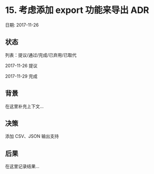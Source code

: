 # 15. 考虑添加 export 功能来导出 ADR

日期: 2017-11-26

## 状态

列表：提议/通过/完成/已弃用/已取代

2017-11-26 提议 

2017-11-29 完成 

## 背景

在这里补充上下文...

## 决策

添加 CSV、JSON 输出支持

## 后果

在这里记录结果...
